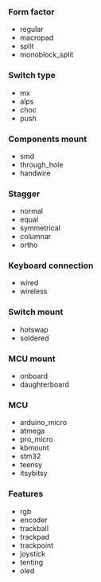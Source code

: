 ### Form factor
- regular
- macropad
- split
- monoblock_split

### Switch type
- mx
- alps
- choc
- push

### Components mount
- smd
- through_hole
- handwire

### Stagger
- normal
- equal
- symmetrical
- columnar
- ortho

### Keyboard connection
- wired
- wireless

### Switch mount
- hotswap
- soldered

### MCU mount
- onboard
- daughterboard

### MCU
- arduino_micro
- atmega
- pro_micro
- kbmount
- stm32
- teensy
- itsybitsy

### Features
- rgb
- encoder
- trackball
- trackpad
- trackpoint
- joystick
- tenting
- oled